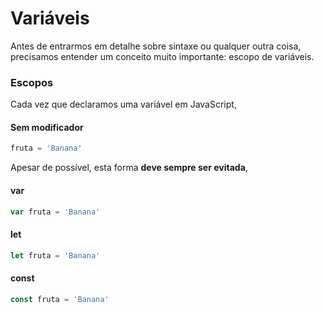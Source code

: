 # Variáveis

Antes de entrarmos em detalhe sobre sintaxe ou qualquer outra coisa, precisamos entender um conceito muito importante: escopo de variáveis.

### Escopos

Cada vez que declaramos uma variável em JavaScript,

#### Sem modificador

```js
fruta = 'Banana'
```

Apesar de possível, esta forma **deve sempre ser evitada**,

#### var

```js
var fruta = 'Banana'
```

#### let

```js
let fruta = 'Banana'
```

#### const

```js
const fruta = 'Banana'
```



